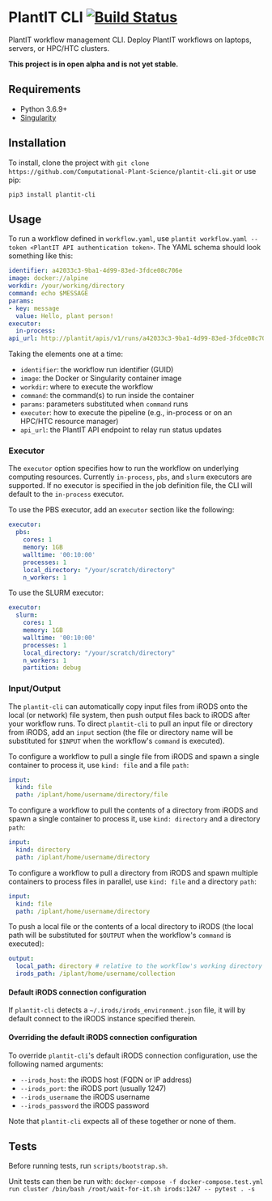 # PlantIT CLI [![Build Status](https://travis-ci.com/Computational-Plant-Science/plantit-cli.svg?branch=master)](https://travis-ci.com/Computational-Plant-Science/plantit-cli)

PlantIT workflow management CLI. Deploy PlantIT workflows on laptops, servers, or HPC/HTC clusters. 

**This project is in open alpha and is not yet stable.**

## Requirements


- Python 3.6.9+
- [Singularity](https://sylabs.io/docs/)

## Installation

To install, clone the project with `git clone https://github.com/Computational-Plant-Science/plantit-cli.git` or use pip:

```
pip3 install plantit-cli
```

## Usage

To run a workflow defined in `workflow.yaml`, use `plantit workflow.yaml --token <PlantIT API authentication token>`. The YAML schema should look something like this:

```yaml
identifier: a42033c3-9ba1-4d99-83ed-3fdce08c706e
image: docker://alpine
workdir: /your/working/directory
command: echo $MESSAGE
params:
- key: message
  value: Hello, plant person!
executor:
  in-process:
api_url: http://plantit/apis/v1/runs/a42033c3-9ba1-4d99-83ed-3fdce08c706e/update_target_status/
```

Taking the elements one at a time:

- `identifier`: the workflow run identifier (GUID)
- `image`: the Docker or Singularity container image
- `workdir`: where to execute the workflow
- `command`: the command(s) to run inside the container
- `params`: parameters substituted when `command` runs
- `executor`: how to execute the pipeline (e.g., in-process or on an HPC/HTC resource manager)
- `api_url`: the PlantIT API endpoint to relay run status updates

### Executor

The `executor` option specifies how to run the workflow on underlying computing resources. Currently `in-process`, `pbs`, and `slurm`  executors are supported. If no executor is specified in the job definition file, the CLI will default to the `in-process` executor.

To use the PBS executor, add an `executor` section like the following:

```yaml
executor:
  pbs:
    cores: 1
    memory: 1GB
    walltime: '00:10:00'
    processes: 1
    local_directory: "/your/scratch/directory"
    n_workers: 1
```

To use the SLURM executor:

```yaml
executor:
  slurm:
    cores: 1
    memory: 1GB
    walltime: '00:10:00'
    processes: 1
    local_directory: "/your/scratch/directory"
    n_workers: 1
    partition: debug
```

### Input/Output

The `plantit-cli` can automatically copy input files from iRODS onto the local (or network) file system, then push output files back to iRODS after your workflow runs. To direct `plantit-cli` to pull an input file or directory from iRODS, add an `input` section (the file or directory name will be substituted for `$INPUT` when the workflow's `command` is executed).

To configure a workflow to pull a single file from iRODS and spawn a single container to process it, use `kind: file` and a file `path`:

```yaml
input:
  kind: file
  path: /iplant/home/username/directory/file
```

To configure a workflow to pull the contents of a directory from iRODS and spawn a single container to process it, use `kind: directory` and a directory `path`:

```yaml
input:
  kind: directory
  path: /iplant/home/username/directory
```

To configure a workflow to pull a directory from iRODS and spawn multiple containers to process files in parallel, use `kind: file` and a directory `path`:

```yaml
input:
  kind: file
  path: /iplant/home/username/directory
```

To push a local file or the contents of a local directory to iRODS (the local path will be substituted for `$OUTPUT` when the workflow's `command` is executed):

```yaml
output:
  local_path: directory # relative to the workflow's working directory
  irods_path: /iplant/home/username/collection
```

#### Default iRODS connection configuration

If `plantit-cli` detects a `~/.irods/irods_environment.json` file, it will by default connect to the iRODS instance specified therein.

#### Overriding the default iRODS connection configuration

To override `plantit-cli`'s default iRODS connection configuration, use the following named arguments:

- `--irods_host`: the iRODS host (FQDN or IP address)
- `--irods_port`: the iRODS port (usually 1247)
- `--irods_username` the iRODS username
- `--irods_password` the iRODS password

Note that `plantit-cli` expects all of these together or none of them.

## Tests

Before running tests, run `scripts/bootstrap.sh`.

Unit tests can then be run with: `docker-compose -f docker-compose.test.yml run cluster /bin/bash /root/wait-for-it.sh irods:1247 -- pytest . -s`
